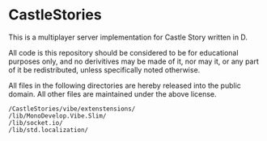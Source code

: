 CastleStories
=============

This is a multiplayer server implementation for Castle Story written in D.

All code is this repository should be considered to be for educational purposes only, and no derivitives may be made of it, nor may it, or any part of it be redistributed, unless specifically noted otherwise.


All files in the following directories are hereby released into the public domain. All other files are maintained under the above license.
```
/CastleStories/vibe/extenstensions/
/lib/MonoDevelop.Vibe.Slim/
/lib/socket.io/
/lib/std.localization/
```
